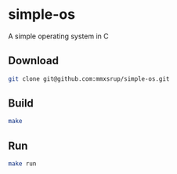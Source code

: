 # simple-os
A simple operating system in C

## Download
```sh
git clone git@github.com:mmxsrup/simple-os.git
```

## Build
```sh
make
```

## Run
```sh
make run
```
